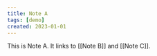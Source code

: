 ```yaml
---
title: Note A
tags: [demo]
created: 2023-01-01
---
```


This is Note A. It links to [[Note B]] and [[Note C]].
